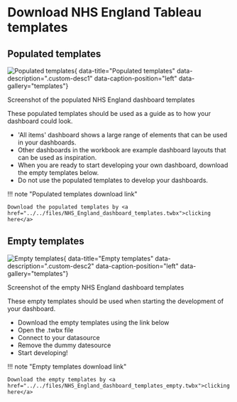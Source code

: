 # Download NHS England Tableau templates


## Populated templates

![Populated templates](../../images/Full_template.png){ data-title="Populated templates" data-description=".custom-desc1" data-caption-position="left" data-gallery="templates"}
<div class="glightbox-desc custom-desc1">
Screenshot of the populated NHS England dashboard templates
</div>

These populated templates should be used as a guide as to how your dashboard could look. 

* 'All items' dashboard shows a large range of elements that can be used in your dashboards. 
* Other dashboards in the workbook are example dashboard layouts that can be used as inspiration. 
* When you are ready to start developing your own dashboard, download the empty templates below. 
* Do not use the populated templates to develop your dashboards. 



!!! note "Populated templates download link"

    Download the populated templates by <a href="../../files/NHS_England_dashboard_templates.twbx">clicking here</a>


## Empty templates

![Empty templates](../../images/Empty_template.png){ data-title="Empty templates" data-description=".custom-desc2" data-caption-position="left" data-gallery="templates"}
<div class="glightbox-desc custom-desc2">
Screenshot of the empty NHS England dashboard templates
</div>

These empty templates should be used when starting the development of your dashboard. 

* Download the empty templates using the link below
* Open the .twbx file
* Connect to your datasource
* Remove the dummy datesource 
* Start developing!


 
!!! note "Empty templates download link"

    Download the empty templates by <a href="../../files/NHS_England_dashboard_templates_empty.twbx">clicking here</a>


